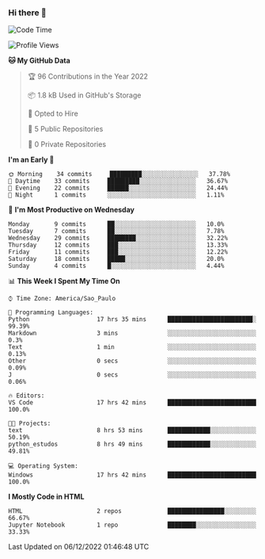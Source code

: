 ### Hi there 👋

<!--
**igabriel-gb/igabriel-gb** is a ✨ _special_ ✨ repository because its `README.md` (this file) appears on your GitHub profile.

Here are some ideas to get you started:

- 🔭 I’m currently working on ...
- 🌱 I’m currently learning ...
- 👯 I’m looking to collaborate on ...
- 🤔 I’m looking for help with ...
- 💬 Ask me about ...
- 📫 How to reach me: ...
- 😄 Pronouns: ...
- ⚡ Fun fact: ...
-->

<!--START_SECTION:waka-->
![Code Time](http://img.shields.io/badge/Code%20Time-58%20hrs%2014%20mins-blue)

![Profile Views](http://img.shields.io/badge/Profile%20Views-0-blue)

**🐱 My GitHub Data** 

> 🏆 96 Contributions in the Year 2022
 > 
> 📦 1.8 kB Used in GitHub's Storage 
 > 
> 💼 Opted to Hire
 > 
> 📜 5 Public Repositories 
 > 
> 🔑 0 Private Repositories  
 > 
**I'm an Early 🐤** 

```text
🌞 Morning    34 commits     █████████░░░░░░░░░░░░░░░░   37.78% 
🌇 Daytime    33 commits     █████████░░░░░░░░░░░░░░░░   36.67% 
🌃 Evening    22 commits     ██████░░░░░░░░░░░░░░░░░░░   24.44% 
🌙 Night      1 commits      ░░░░░░░░░░░░░░░░░░░░░░░░░   1.11%

```
📅 **I'm Most Productive on Wednesday** 

```text
Monday       9 commits      ██░░░░░░░░░░░░░░░░░░░░░░░   10.0% 
Tuesday      7 commits      ██░░░░░░░░░░░░░░░░░░░░░░░   7.78% 
Wednesday    29 commits     ████████░░░░░░░░░░░░░░░░░   32.22% 
Thursday     12 commits     ███░░░░░░░░░░░░░░░░░░░░░░   13.33% 
Friday       11 commits     ███░░░░░░░░░░░░░░░░░░░░░░   12.22% 
Saturday     18 commits     █████░░░░░░░░░░░░░░░░░░░░   20.0% 
Sunday       4 commits      █░░░░░░░░░░░░░░░░░░░░░░░░   4.44%

```


📊 **This Week I Spent My Time On** 

```text
⌚︎ Time Zone: America/Sao_Paulo

💬 Programming Languages: 
Python                   17 hrs 35 mins      ████████████████████████░   99.39% 
Markdown                 3 mins              ░░░░░░░░░░░░░░░░░░░░░░░░░   0.3% 
Text                     1 min               ░░░░░░░░░░░░░░░░░░░░░░░░░   0.13% 
Other                    0 secs              ░░░░░░░░░░░░░░░░░░░░░░░░░   0.09% 
J                        0 secs              ░░░░░░░░░░░░░░░░░░░░░░░░░   0.06%

🔥 Editors: 
VS Code                  17 hrs 42 mins      █████████████████████████   100.0%

🐱‍💻 Projects: 
text                     8 hrs 53 mins       ████████████░░░░░░░░░░░░░   50.19% 
python_estudos           8 hrs 49 mins       ████████████░░░░░░░░░░░░░   49.81%

💻 Operating System: 
Windows                  17 hrs 42 mins      █████████████████████████   100.0%

```

**I Mostly Code in HTML** 

```text
HTML                     2 repos             ████████████████░░░░░░░░░   66.67% 
Jupyter Notebook         1 repo              ████████░░░░░░░░░░░░░░░░░   33.33%

```



 Last Updated on 06/12/2022 01:46:48 UTC
<!--END_SECTION:waka-->
